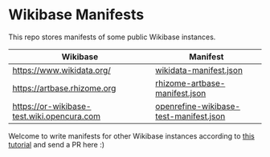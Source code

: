 # Wikibase Manifests

This repo stores manifests of some public Wikibase instances.

| Wikibase                                   | Manifest                                   |
| ------------------------------------------ | ------------------------------------------ |
| https://www.wikidata.org/                  | [wikidata-manifest.json](https://raw.githubusercontent.com/OpenRefine/wikibase-manifests/master/wikidata-manifest.json)                 |
| https://artbase.rhizome.org                | [rhizome-artbase-manifest.json](https://raw.githubusercontent.com/OpenRefine/wikibase-manifests/master/rhizome-artbase-manifest.json)          |
| https://or-wikibase-test.wiki.opencura.com | [openrefine-wikibase-test-manifest.json](https://raw.githubusercontent.com/OpenRefine/wikibase-manifests/master/openrefine-wikibase-test-manifest.json) |

Welcome to write manifests for other Wikibase instances according to [this tutorial](https://github.com/OpenRefine/OpenRefine/wiki/Write-a-Wikibase-manifest) and send a PR here :)

